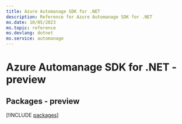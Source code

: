 ```yaml
---
title: Azure Automanage SDK for .NET
description: Reference for Azure Automanage SDK for .NET
ms.date: 10/05/2023
ms.topic: reference
ms.devlang: dotnet
ms.service: automanage
---
```

# Azure Automanage SDK for .NET - preview
## Packages - preview
[!INCLUDE [packages](automanage-index.md)]